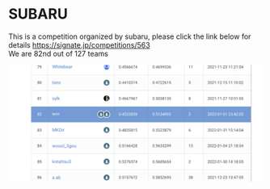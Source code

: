# SUBARU
This is a competition organized by subaru, please click the link below for details
https://signate.jp/competitions/563   
We are 82nd out of 127 teams  

![avatar](https://github.com/meGithubId/SUBARU_Visual_Recognition_Challenge/blob/main/ranking.png)
